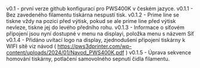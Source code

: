 v0.1 - první verze github konfigurací pro PWS400K v českém jazyce.
v0.1.1 - Bez zavedeného filamentu tiskárna nespustí tisk.
v0.1.2 - Prime line se tiskne vždy na pozici před výtisk, pokud se ale prime line před výtisk nevleze, tiskne jej do levého předního rohu.
v0.1.3 - Informace o síťovém připojení jsou nyní dostupné v menu na displayi, položka menu s názvem Síť
v0.1.4 - Přidáno uvítací logo na display, zjednodušení připojení tiskárny k WIFI sítě viz návod ( https://pws3dprinter.com/wp-content/uploads/2024/01/Navod_PWS400K.pdf )
v0.1.5 - Úprava sekvence homování tiskárny, potlačení samovolného sepnutí čidla filamentu.